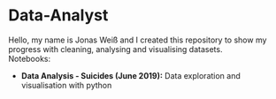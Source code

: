 # Data-Analyst

Hello, my name is Jonas Weiß and I created this repository to show my progress with cleaning, analysing and visualising datasets.<br>
Notebooks:
* <b>Data Analysis - Suicides (June 2019):</b> Data exploration and visualisation with python
